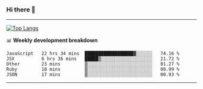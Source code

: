### Hi there 👋

-------
[![Top Langs](https://github-readme-stats.vercel.app/api/top-langs/?username=ashish-r)](https://github.com/anuraghazra/github-readme-stats)

📊 **Weekly development breakdown**
<!--START_SECTION:waka-->
```text
JavaScript   22 hrs 34 mins  ██████████████████▓░░░░░░   74.16 % 
JSX          6 hrs 36 mins   █████▒░░░░░░░░░░░░░░░░░░░   21.72 % 
Other        23 mins         ▒░░░░░░░░░░░░░░░░░░░░░░░░   01.27 % 
Ruby         18 mins         ▒░░░░░░░░░░░░░░░░░░░░░░░░   00.99 % 
JSON         17 mins         ▒░░░░░░░░░░░░░░░░░░░░░░░░   00.93 % 
```
<!--END_SECTION:waka-->
-------

<!--
**ashish-r/ashish-r** is a ✨ _special_ ✨ repository because its `README.md` (this file) appears on your GitHub profile.

Here are some ideas to get you started:

- 🔭 I’m currently working on ...
- 🌱 I’m currently learning ...
- 👯 I’m looking to collaborate on ...
- 🤔 I’m looking for help with ...
- 💬 Ask me about ...
- 📫 How to reach me: ...
- 😄 Pronouns: ...
- ⚡ Fun fact: ...
-->

